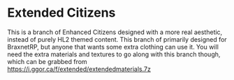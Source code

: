 # Extended Citizens
This is a branch of Enhanced Citizens designed with a more real aesthetic, instead of purely HL2 themed content. This branch of primarily designed for BraxnetRP, but anyone that wants some extra clothing can use it. You will need the extra materials and textures to go along with this branch though, which can be grabbed from https://i.ggor.ca/f/extended/extendedmaterials.7z
